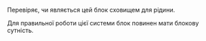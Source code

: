Перевіряє, чи являється цей блок сховищем для рідини.

Для правильної роботи цієї системи блок повинен мати блокову сутність.